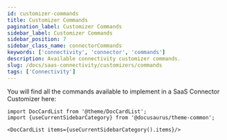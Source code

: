 ```yaml
---
id: customizer-commands
title: Customizer Commands
pagination_label: Customizer Commands
sidebar_label: Customizer Commands
sidebar_position: 7
sidebar_class_name: connectorCommands
keywords: ['connectivity', 'connector', 'commands']
description: Available connectivity customizer commands.
slug: /docs/saas-connectivity/customizers/commands
tags: ['Connectivity']
---
```


You will find all the commands available to implement in a SaaS Connector Customizer here:

```mdx-code-block
import DocCardList from '@theme/DocCardList';
import {useCurrentSidebarCategory} from '@docusaurus/theme-common';

<DocCardList items={useCurrentSidebarCategory().items}/>
```
